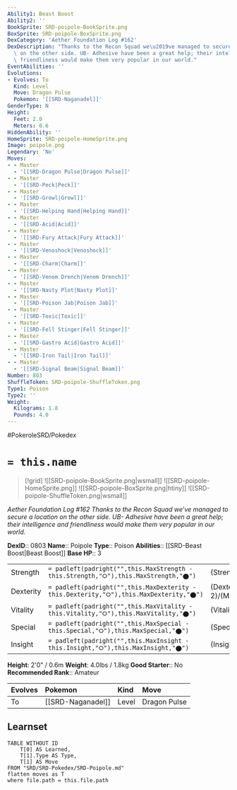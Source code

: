 ```yaml
---
Ability1: Beast Boost
Ability2: ''
BookSprite: SRD-poipole-BookSprite.png
BoxSprite: SRD-poipole-BoxSprite.png
DexCategory: 'Aether Foundation Log #162'
DexDescription: "Thanks to the Recon Squad we\u2019ve managed to secure a location\
  \ on the other side. UB- Adhesive have been a great help; their intelligence and\
  \ friendliness would make them very popular in our world."
EventAbilities: ''
Evolutions:
- Evolves: To
  Kind: Level
  Move: Dragon Pulse
  Pokemon: '[[SRD-Naganadel]]'
GenderType: N
Height:
  Feet: 2.0
  Meters: 0.6
HiddenAbility: ''
HomeSprite: SRD-poipole-HomeSprite.png
Image: poipole.png
Legendary: 'No'
Moves:
- - Master
  - '[[SRD-Dragon Pulse|Dragon Pulse]]'
- - Master
  - '[[SRD-Peck|Peck]]'
- - Master
  - '[[SRD-Growl|Growl]]'
- - Master
  - '[[SRD-Helping Hand|Helping Hand]]'
- - Master
  - '[[SRD-Acid|Acid]]'
- - Master
  - '[[SRD-Fury Attack|Fury Attack]]'
- - Master
  - '[[SRD-Venoshock|Venoshock]]'
- - Master
  - '[[SRD-Charm|Charm]]'
- - Master
  - '[[SRD-Venom Drench|Venom Drench]]'
- - Master
  - '[[SRD-Nasty Plot|Nasty Plot]]'
- - Master
  - '[[SRD-Poison Jab|Poison Jab]]'
- - Master
  - '[[SRD-Toxic|Toxic]]'
- - Master
  - '[[SRD-Fell Stinger|Fell Stinger]]'
- - Master
  - '[[SRD-Gastro Acid|Gastro Acid]]'
- - Master
  - '[[SRD-Iron Tail|Iron Tail]]'
- - Master
  - '[[SRD-Signal Beam|Signal Beam]]'
Number: 803
ShuffleToken: SRD-poipole-ShuffleToken.png
Type1: Poison
Type2: ''
Weight:
  Kilograms: 1.8
  Pounds: 4.0
---
```


#PokeroleSRD/Pokedex

# `= this.name`

> [!grid]
> ![[SRD-poipole-BookSprite.png|wsmall]]
> ![[SRD-poipole-HomeSprite.png]]
> ![[SRD-poipole-BoxSprite.png|htiny]]
> ![[SRD-poipole-ShuffleToken.png|wsmall]]


*Aether Foundation Log #162*
*Thanks to the Recon Squad we’ve managed to secure a location on the other side. UB- Adhesive have been a great help; their intelligence and friendliness would make them very popular in our world.*

**DexID**:: 0803
**Name**:: Poipole
**Type**:: Poison
**Abilities**:: [[SRD-Beast Boost|Beast Boost]]
**Base HP**:: 3

|           |                                                                                        |                                          |
| --------- | -------------------------------------------------------------------------------------- | ---------------------------------------- |
| Strength  | `= padleft(padright("",this.MaxStrength - this.Strength,"⭘"),this.MaxStrength,"⬤")`    | (Strength::2)/(MaxStrength::5)   |
| Dexterity | `= padleft(padright("",this.MaxDexterity - this.Dexterity,"⭘"),this.MaxDexterity,"⬤")` | (Dexterity:: 2)/(MaxDexterity::5) |
| Vitality  | `= padleft(padright("",this.MaxVitality - this.Vitality,"⭘"),this.MaxVitality,"⬤")`    | (Vitality::2)/(MaxVitality::4)   |
| Special   | `= padleft(padright("",this.MaxSpecial - this.Special,"⭘"),this.MaxSpecial,"⬤")`       | (Special::2)/(MaxSpecial::5)     |
| Insight   | `= padleft(padright("",this.MaxInsight - this.Insight,"⭘"),this.MaxInsight,"⬤")`       | (Insight::2)/(MaxInsight::4)     |

**Height**: 2'0" / 0.6m
**Weight**: 4.0lbs / 1.8kg
**Good Starter**:: No
**Recommended Rank**:: Amateur

| Evolves   | Pokemon           | Kind   | Move         |
|:----------|:------------------|:-------|:-------------|
| To        | [[SRD-Naganadel]] | Level  | Dragon Pulse |

## Learnset

```dataview
TABLE WITHOUT ID
    T[0] AS Learned,
    T[1].Type AS Type,
    T[1] AS Move
FROM "SRD/SRD-Pokedex/SRD-Poipole.md"
flatten moves as T
where file.path = this.file.path
```
